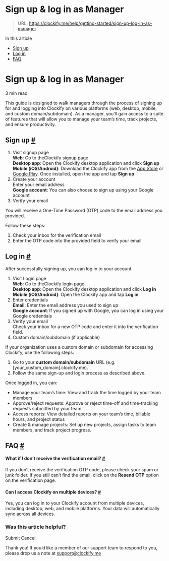 # Sign up & log in as Manager

> URL: https://clockify.me/help/getting-started/sign-up-log-in-as-manager

In this article

* [Sign up](#sign-up)
* [Log in](#log-in)
* [FAQ](#faq)

# Sign up & log in as Manager

3 min read

This guide is designed to walk managers through the process of signing up for and logging into Clockify on various platforms (web, desktop, mobile, and custom domain/subdomain). As a manager, you’ll gain access to a suite of features that will allow you to manage your team’s time, track projects, and ensure productivity.

## Sign up [#](#sign-up)

1. Visit signup page  
   **Web**: Go to theClockify signup page  
   **Desktop app**: Open the Clockify desktop application and click **Sign up**  
   **Mobile (iOS/Android)**: Download the Clockify app from the [App Store](https://apps.apple.com/us/app/clockify-time-tracker/id1304431926) or [Google Play](https://play.google.com/store/apps/details?id=me.clockify.android&hl=en). Once installed, open the app and tap **Sign up**
2. Create your account  
   Enter your email address  
   **Google account**: You can also choose to sign up using your Google account
3. Verify your email

You will receive a One-Time Password (OTP) code to the email address you provided.

Follow these steps:

1. Check your inbox for the verification email
2. Enter the OTP code into the provided field to verify your email

## Log in [#](#log-in)

After successfully signing up, you can log in to your account.

1. Visit Login page  
   **Web**: Go to theClockify login page  
   **Desktop app**: Open the Clockify desktop application and click **Log in**  
   **Mobile (iOS/Android)**: Open the Clockify app and tap **Log in**
2. Enter credentials  
   **Email**: Enter the email address you used to sign up  
   **Google account**: If you signed up with Google, you can log in using your Google credentials
3. Verify your email  
   Check your inbox for a new OTP code and enter it into the verification field.
4. Custom domain/subdomain (if applicable)

If your organization uses a custom domain or subdomain for accessing Clockify, use the following steps:

1. Go to your **custom domain/subdomain** URL (e.g. [your\_custom\_domain].clockify.me).
2. Follow the same sign-up and login process as described above.

Once logged in, you can:

* Manage your team’s time: View and track the time logged by your team members
* Approve/reject requests: Approve or reject time-off and time-tracking requests submitted by your team
* Access reports: View detailed reports on your team’s time, billable hours, and project status
* Create & manage projects: Set up new projects, assign tasks to team members, and track project progress.

## FAQ [#](#faq)

#### What if I don’t receive the verification email? [#](#what-if-i-dont-receive-the-verification-email)

If you don’t receive the verification OTP code, please check your spam or junk folder. If you still can’t find the email, click on the **Resend OTP** option on the verification page.

#### Can I access Clockify on multiple devices? [#](#can-i-access-clockify-on-multiple-devices)

Yes, you can log in to your Clockify account from multiple devices, including desktop, web, and mobile platforms. Your data will automatically sync across all devices.

### Was this article helpful?

Submit
Cancel

Thank you! If you’d like a member of our support team to respond to you, please drop us a note at support@clockify.me